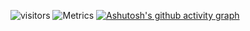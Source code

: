 
![visitors](https://visitor-badge.glitch.me/badge?page_id=Zi-Gao.Zi-Gao&left_color=grey&right_color=blue)
![Metrics](https://metrics.lecoq.io/Zi-Gao?template=classic&base=header%2C%20activity%2C%20community%2C%20repositories%2C%20metadata&base.indepth=false&base.hireable=false&base.skip=false&config.timezone=Asia%2FShanghai)
[![Ashutosh's github activity graph](https://github-readme-activity-graph.cyclic.app/graph?username=Zi-Gao&theme=react-dark)](https://github.com/ashutosh00710/github-readme-activity-graph)
